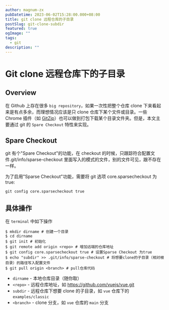 ```yaml
---
author: magnum-zx
pubDatetime: 2023-06-02T15:28:00.000+08:00
title: git clone 远程仓库的子目录
postSlug: git-clone-subdir
featured: true
ogImage: ""
tags:
  - git
description: ""
---
```


# Git clone 远程仓库下的子目录

## Overview

在 Github 上存在很多 `big repository`，如果一次性把整个仓库 clone 下来看起来是有点多余，而理想情况应该是只 clone 仓库下某个文件或目录。一些 Chrome 插件（如 [GitZip](https://chrome.google.com/webstore/detail/gitzip-for-github/ffabmkklhbepgcgfonabamgnfafbdlkn)）也可以做到打包下载某个目录文件夹。但是，本文主要通过 git 的 `Spare Checkout` 特性来实现。

## Spare Checkout

git 有个"Spare Checkout"的功能，在 checkout 的时候，只跟踪符合配置文件.git/info/sparse-checkout 里面写入的模式的文件，别的文件可见，跟不存在一样。

为了启用"Sparse Checkout"功能，需要将 git 选项 core.sparsecheckout 为 true:

```
git config core.sparsecheckout true
```

## 具体操作

在 `terminal` 中如下操作

```
$ mkdir dirname # 创建一个目录
$ cd dirname
$ git init # 初始化
$ git remote add origin <repo> # 增加远端的仓库地址
$ git config core.sparsecheckout true # 设置Sparse Checkout 为true
$ echo "subdir" >> .git/info/sparse-checkout # 将想要clone的子目录（相对根目录）的路径写入配置文件
$ git pull origin <branch> # pull仓库代码
```

- `dirname` - 本地仓库目录（随你取）
- `<repo>` - 远程仓库地址，如 https://github.com/vuejs/vue.git
- `subdir` - 远程仓库下想要 clone 的子目录，如 `vue` 仓库下的 `examples/classic`
- `<branch>` - clone 分支，如 `vue` 仓库的 `main` 分支
